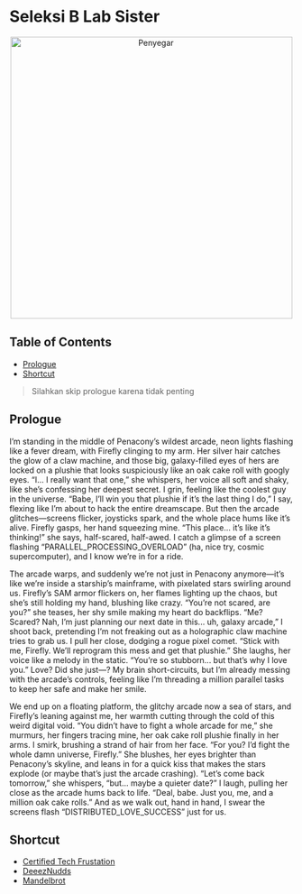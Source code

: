 # Seleksi B Lab Sister

<p align="center">
  <img src="https://github.com/user-attachments/assets/e4ca5925-c526-48d8-95d3-821e7033cb30" alt="Penyegar" width="500">
</p>

## Table of Contents
- [Prologue](#prologue)
- [Shortcut](#shortcut)
> Silahkan skip prologue karena tidak penting

## Prologue
I’m standing in the middle of Penacony’s wildest arcade, neon lights flashing like a fever dream, with Firefly clinging to my arm. Her silver hair catches the glow of a claw machine, and those big, galaxy-filled eyes of hers are locked on a plushie that looks suspiciously like an oak cake roll with googly eyes. “I... I really want that one,” she whispers, her voice all soft and shaky, like she’s confessing her deepest secret. I grin, feeling like the coolest guy in the universe. “Babe, I’ll win you that plushie if it’s the last thing I do,” I say, flexing like I’m about to hack the entire dreamscape. But then the arcade glitches—screens flicker, joysticks spark, and the whole place hums like it’s alive. Firefly gasps, her hand squeezing mine. “This place... it’s like it’s thinking!” she says, half-scared, half-awed. I catch a glimpse of a screen flashing “PARALLEL_PROCESSING_OVERLOAD” (ha, nice try, cosmic supercomputer), and I know we’re in for a ride.

The arcade warps, and suddenly we’re not just in Penacony anymore—it’s like we’re inside a starship’s mainframe, with pixelated stars swirling around us. Firefly’s SAM armor flickers on, her flames lighting up the chaos, but she’s still holding my hand, blushing like crazy. “You’re not scared, are you?” she teases, her shy smile making my heart do backflips. “Me? Scared? Nah, I’m just planning our next date in this... uh, galaxy arcade,” I shoot back, pretending I’m not freaking out as a holographic claw machine tries to grab us. I pull her close, dodging a rogue pixel comet. “Stick with me, Firefly. We’ll reprogram this mess and get that plushie.” She laughs, her voice like a melody in the static. “You’re so stubborn... but that’s why I love you.” Love? Did she just—? My brain short-circuits, but I’m already messing with the arcade’s controls, feeling like I’m threading a million parallel tasks to keep her safe and make her smile.

We end up on a floating platform, the glitchy arcade now a sea of stars, and Firefly’s leaning against me, her warmth cutting through the cold of this weird digital void. “You didn’t have to fight a whole arcade for me,” she murmurs, her fingers tracing mine, her oak cake roll plushie finally in her arms. I smirk, brushing a strand of hair from her face. “For you? I’d fight the whole damn universe, Firefly.” She blushes, her eyes brighter than Penacony’s skyline, and leans in for a quick kiss that makes the stars explode (or maybe that’s just the arcade crashing). “Let’s come back tomorrow,” she whispers, “but... maybe a quieter date?” I laugh, pulling her close as the arcade hums back to life. “Deal, babe. Just you, me, and a million oak cake rolls.” And as we walk out, hand in hand, I swear the screens flash “DISTRIBUTED_LOVE_SUCCESS” just for us.

## Shortcut
- [Certified Tech Frustation](./Certified%20Tech%20Frustation/13523028_CTF.pdf)
- [DeeezNudds](./DeeezNudds/README.md)
- [Mandelbrot](./Mandelbrot/README.md)



